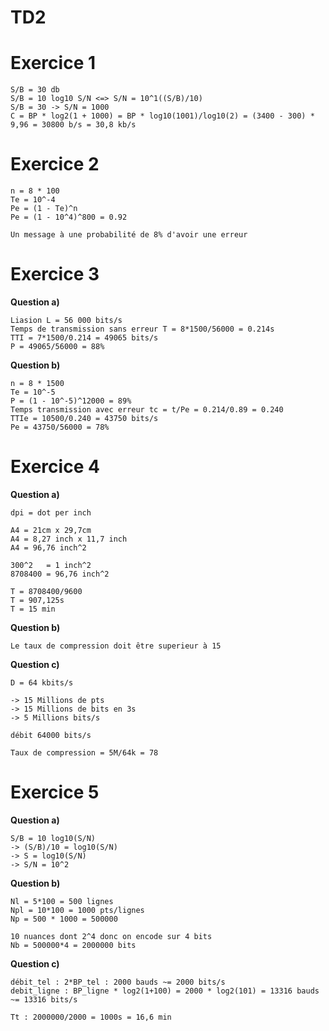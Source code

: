# TD2

# Exercice 1

```
S/B = 30 db
S/B = 10 log10 S/N <=> S/N = 10^1((S/B)/10)
S/B = 30 -> S/N = 1000
C = BP * log2(1 + 1000) = BP * log10(1001)/log10(2) = (3400 - 300) * 9,96 = 30800 b/s = 30,8 kb/s
```
# Exercice 2

```
n = 8 * 100
Te = 10^-4
Pe = (1 - Te)^n
Pe = (1 - 10^4)^800 = 0.92

Un message à une probabilité de 8% d'avoir une erreur
```

# Exercice 3

**Question a)**
```
Liasion L = 56 000 bits/s
Temps de transmission sans erreur T = 8*1500/56000 = 0.214s
TTI = 7*1500/0.214 = 49065 bits/s
P = 49065/56000 = 88%
```

**Question b)**
```
n = 8 * 1500
Te = 10^-5
P = (1 - 10^-5)^12000 = 89%
Temps transmission avec erreur tc = t/Pe = 0.214/0.89 = 0.240
TTIe = 10500/0.240 = 43750 bits/s
Pe = 43750/56000 = 78%
```

# Exercice 4

**Question a)**
```
dpi = dot per inch

A4 = 21cm x 29,7cm 
A4 = 8,27 inch x 11,7 inch
A4 = 96,76 inch^2

300^2   = 1 inch^2
8708400 = 96,76 inch^2

T = 8708400/9600 
T = 907,125s 
T = 15 min
```

**Question b)**
```
Le taux de compression doit être superieur à 15
```

**Question c)**
```
D = 64 kbits/s

-> 15 Millions de pts 
-> 15 Millions de bits en 3s
-> 5 Millions bits/s

débit 64000 bits/s

Taux de compression = 5M/64k = 78
```

# Exercice 5

**Question a)**
```
S/B = 10 log10(S/N) 
-> (S/B)/10 = log10(S/N)
-> S = log10(S/N)
-> S/N = 10^2
```

**Question b)**
```
Nl = 5*100 = 500 lignes
Npl = 10*100 = 1000 pts/lignes
Np = 500 * 1000 = 500000

10 nuances dont 2^4 donc on encode sur 4 bits
Nb = 500000*4 = 2000000 bits
```

**Question c)**
```
débit_tel : 2*BP_tel : 2000 bauds ~= 2000 bits/s
debit_ligne : BP_ligne * log2(1+100) = 2000 * log2(101) = 13316 bauds ~= 13316 bits/s

Tt : 2000000/2000 = 1000s = 16,6 min
```